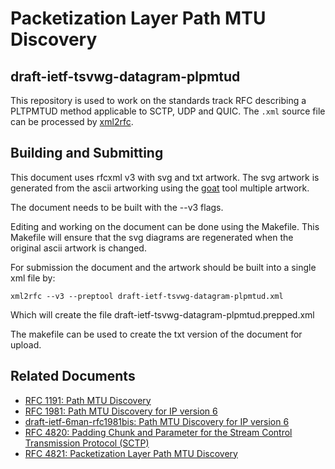 # Packetization Layer Path MTU Discovery

## draft-ietf-tsvwg-datagram-plpmtud
This repository is used to work on the standards track RFC describing a PLTPMTUD method
applicable to SCTP, UDP and QUIC.
The `.xml` source file can be processed by
[xml2rfc](http://xml2rfc.tools.ietf.org).  


## Building and Submitting

This document uses rfcxml v3 with svg and txt artwork. The svg artwork is
generated from the ascii artworking using the
[goat](https://github.com/blampe/goat) tool multiple artwork. 

The document needs to be built with the --v3 flags.

Editing and working on the document can be done using the Makefile. This
Makefile will ensure that the svg diagrams are regenerated when the original
ascii artwork is changed.

For submission the document and the artwork should be built into a single xml
file by:

    xml2rfc --v3 --preptool draft-ietf-tsvwg-datagram-plpmtud.xml 

Which will create the file draft-ietf-tsvwg-datagram-plpmtud.prepped.xml

The makefile can be used to create the txt version of the document for upload.

## Related Documents
* [RFC 1191: Path MTU Discovery](https://tools.ietf.org/html/rfc1191)
* [RFC 1981: Path MTU Discovery for IP version 6](https://tools.ietf.org/html/rfc1981)
* [draft-ietf-6man-rfc1981bis: Path MTU Discovery for IP version 6](https://tools.ietf.org/html/draft-ietf-6man-rfc1981bis)
* [RFC 4820: Padding Chunk and Parameter for the Stream Control Transmission Protocol (SCTP)](https://tools.ietf.org/html/rfc4820)
* [RFC 4821: Packetization Layer Path MTU Discovery](https://tools.ietf.org/html/rfc4821)

